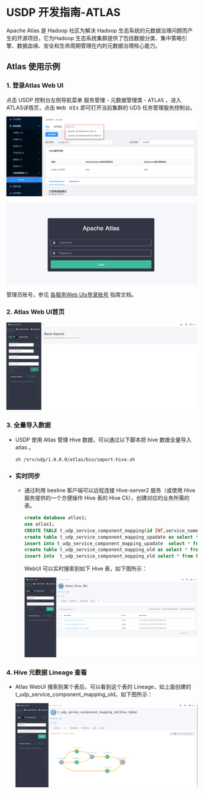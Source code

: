 # USDP 开发指南-ATLAS

Apache Atlas 是 Hadoop 社区为解决 Hadoop 生态系统的元数据治理问题而产生的开源项目，它为Hadoop 生态系统集群提供了包括数据分类、集中策略引擎、数据血缘、安全和生命周期管理在内的元数据治理核心能力。

## Atlas 使用示例

### 1. 登录Atlas Web UI

点击 USDP 控制台左侧导航菜单 <kbd>服务管理</kbd> - <kbd>元数据管理类</kbd> - <kbd>ATLAS</kbd> ，进入ATLAS详情页，点击 <kbd>Web UIs</kbd> 即可打开当前集群的 UDS 任务管理服务控制台。

![img](../images/developer/atlas/usdp_atlas.png)

![img](../images/developer/atlas/atlas_login.png)

管理员账号，参见 [各服务Web UIs登录账号](/USDP/operate/login) 指南文档。

### 2. Atlas Web UI首页

![img](../images/developer/atlas/16073970384716.png)

### 3. 全量导入数据
- USDP 使用 Atlas 管理 Hive 数据，可以通过以下脚本把 hive 数据全量导入 atlas 。

  ```shell
  sh /srv/udp/1.0.0.0/atlas/bin/import-hive.sh
  ```

- ### 实时同步

  - 通过利用 beeline 客户端可以远程连接 Hive-server2 服务（或使用 Hive 服务提供的一个方便操作 Hive 表的 Hive Cli），创建对应的业务所需的表。

    ```sql
    create database atlas1;
    use atlas1;
    CREATE TABLE t_udp_service_component_mapping(id INT,service_name STRING,component_name STRING,max_living_count INT,required INT,create_time INT,update_time INT);
    create table t_udp_service_component_mapping_upadate as select * from t_udp_service_component_mapping;
    insert into t_udp_service_component_mapping_upadate  select * from t_udp_service_component_mapping;
    create table t_udp_service_component_mapping_old as select * from t_udp_service_component_mapping_upadate;
    insert into  t_udp_service_component_mapping_old select * from t_udp_service_component_mapping;
    ```

    WebUI 可以实时搜索到如下 Hive 表，如下图所示：

    ![img](../images/developer/atlas/1607398637701.png)
    
### 4. Hive 元数据 Lineage 查看

  - Atlas WebUI 搜索到某个表后，可以看到这个表的  Lineage，如上面创建的 t_udp_service_component_mapping_old，如下图所示：

    ![img](../images/developer/atlas/16073989954242.png)